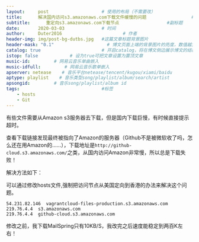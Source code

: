 ```yaml
---
layout:     post   				    # 使用的布局（不需要改）
title:      解决国内访问s3.amazonaws.com下载文件缓慢的问题 				# 标题 
subtitle:      重定向s3.amazonaws.com下载节点                  #副标题
date:       2020-03-03				# 时间
author:     Duter2016 						# 作者
header-img: img/post-bg-dutbs.jpg 	#这篇文章标题背景图片
header-mask: "0.1"                    # 博文页面上端的背景图片的亮度，数值越大越黑暗
catalog: true 						# 开启catalog，将在博文侧边展示博文的结构
istop: false            # 设为true可把文章设置为置顶文章
music-id:         # 网易云音乐单曲嵌入
music-idfull:         # 网易云音乐歌单嵌入
apserver: netease    # 音乐平台netease/tencent/kugou/xiami/baidu
aptype: playlist    # 音乐类型song/playlist/album/search/artist
apsongid:         # 音乐song/playlist/album id
tags:								#标签
    - hosts
    - Git
---
```


有些文件需要从Amazon s3服务器去下载，但是国内下载巨慢，有时候直接提示超时。  

查看下载链接发现最终被指向了Amazon的服务器（Github不是被微软收了吗，怎么还在用Amazon的......），下载地址是`http://github-cloud.s3.amazonaws.com/`之类，从国内访问Amazon非常慢，所以总是下载失败！  

解决方法如下：  

可以通过修改hosts文件,强制把访问节点从美国定向到香港的办法来解决这个问题。

```
54.231.82.146  vagrantcloud-files-production.s3.amazonaws.com
219.76.4.4  s3.amazonaws.com
219.76.4.4  github-cloud.s3.amazonaws.com
```

修改之前，我下载MailSpring只有10KB/S，我改完之后速度能稳定到两百K左右！
